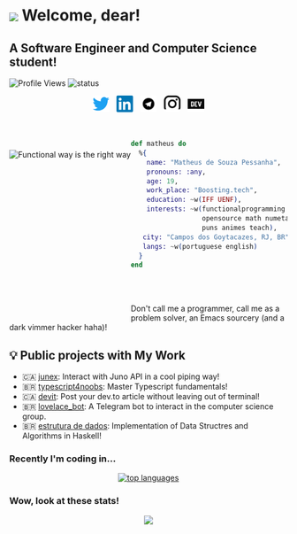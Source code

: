 # <img align="center" src="./assets/eevee.png" height="75px" /> Welcome, dear!

## A Software Engineer and Computer Science student!

![Profile Views](https://komarev.com/ghpvc/?username=Mdsp9070) ![status](https://img.shields.io/badge/status-up-brightgreen)

<div align="center" style="display: flex; justify-content: space-between; align-itens: center; width: 40%; margin: 0 auto;">
  <a href="https://twitter.com/matdsoupe">
    <img align="left" alt="Matheus| Twitter" width="30px" src="./assets/twitter.svg" />
  </a>
  <a href="https://www.linkedin.com/in/mdsp/">
    <img align="left" alt="Matheus | Linkedin" width="30px" src="./assets/linkedin.svg" />
  </a>
  <a href="https://t.me/Mdsp9070">
    <img align="left" alt="Matheus | Telegram" width="30px" src="./assets/telegram.svg" />
  </a>
  <a href="https://www.instagram.com/matheww.sp/">
    <img align="left" alt="Matheus | Instagram" width="30px" src="./assets/ig.svg" />
  </a>
  <a href="https://dev.to/mdsp9070/">
    <img align="left" alt="Matheus | Dev.to" width="30px" src="./assets/dev-dot-to.svg" />
  </a>
</div>

</br>
</br>

<img src="https://github.com/Mdsp9070/Mdsp9070/blob/master/assets/functional.jpg"
     alt="Functional way is the right way"
     style="margin-top:20px;"
     height="305px"
     align="left" />

```elixir
def matheus do
  %{
    name: "Matheus de Souza Pessanha",
    pronouns: :any,
    age: 19,
    work_place: "Boosting.tech",
    education: ~w(IFF UENF),
    interests: ~w(functionalprogramming emacs
                  opensource math numetal
                  puns animes teach),
   city: "Campos dos Goytacazes, RJ, BR",
   langs: ~w(portuguese english)    
  }
end
```

<br/> <br/>

Don't call me a programmer, call me as a problem solver, an Emacs sourcery (and a dark vimmer hacker haha)!

## 💡 Public projects with My Work

- 🇨🇦 [junex](https://github.com/boostingtech/junex): Interact with Juno API in a cool piping way!
- 🇧🇷 [typescript4noobs](https://github.com/Carolis/typescript4noobs): Master Typescript fundamentals!
- 🇨🇦 [devit](https://github.com/Mdsp9070/devit): Post your dev.to article without leaving out of terminal!
- 🇧🇷 [lovelace_bot](https://github.com/cciuenf/lovelace_bot): A Telegram bot to interact in the computer science group.
- 🇧🇷 [estrutura de dados](https://github.com/Mdsp9070/estrutura_de_dados): Implementation of Data Structres and Algorithms in Haskell!

### Recently I'm coding in...

<p align="center">
  <a href="https://github.com/anuraghazra/github-readme-stats">
    <img src="https://github-readme-stats.vercel.app/api/top-langs/?username=matdsoupe&&show_icons=true&hide_title=true&theme=radical&layout=compact&hide_border=true&border_radius=30&langs_count=15&exclude_repo=Analyseroom&hide=c%2B%2B,dart,html,css,javascript," alt="top languages"/>
  </a>
</p>

### Wow, look at these stats!

<p align="center">
  <a href="https://github.com/anuraghazra/github-readme-stats">
    <img src="https://github-readme-stats.vercel.app/api?username=matdsoupe&&hide_border=true&border_radius=30&hide_title=true&show_icons=true&theme=radical">
  </a>
</p>
